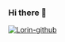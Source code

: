 ### Hi there 👋

[![Lorin-github](https://github-readme-stats.vercel.app/api?username=zhooke)](https://github.com/anuraghazra/github-readme-stats)
